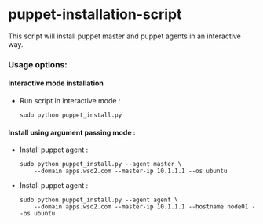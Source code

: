 puppet-installation-script
==========================

This script will install puppet master and puppet agents in an interactive way.

### Usage options:

#### Interactive mode installation

- Run script in interactive mode :

    ```
    sudo python puppet_install.py
    ```

#### Install using argument passing mode : 

- Install puppet agent : 

    ``` 
    sudo python puppet_install.py --agent master \
        --domain apps.wso2.com --master-ip 10.1.1.1 --os ubuntu
    ```

- Install puppet agent : 

    ```
    sudo python puppet_install.py --agent agent \
        --domain apps.wso2.com --master-ip 10.1.1.1 --hostname node01 --os ubuntu
    ```
